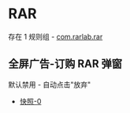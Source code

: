 # RAR

存在 1 规则组 - [com.rarlab.rar](/src/apps/com.rarlab.rar.ts)

## 全屏广告-订购 RAR 弹窗

默认禁用 - 自动点击"放弃"

- [快照-0](https://i.gkd.li/import/12781596)
